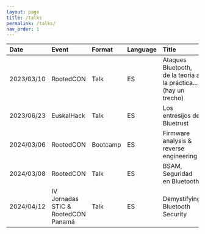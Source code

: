 ```yaml
---
layout: page
title: /talks
permalink: /talks/
nav_order: 1
---
```


| Date          | Event                                 | Format    | Language  | Title                                                             | Files                                                                 |
|:--------------|:--------------------------------------|:----------|:----------|:------------------------------------------------------------------|-----------------------------------------------------------------------|
| 2023/03/10    | RootedCON                             | Talk      | ES        | Ataques Bluetooth, de la teoría a la práctica... (hay un trecho)  | [[PDF]]({{ '2023_RootedCon_BluetoothAttacks.pdf' | relative_url }})   |
| 2023/06/23    | EuskalHack                            | Talk      | ES        | Los entresijos de Bluetrust                                       | [[PDF]]({{ '2023_EuskalHack_BlueTrust.pdf' | relative_url }})         |
| 2024/03/06    | RootedCON                             | Bootcamp  | ES        | Firmware analysis  & reverse engineering                          |                                                                       |
| 2024/03/08    | RootedCON                             | Talk      | ES        | BSAM, Seguridad en Bluetooth                                      | [[PDF]]({{ '2024_RootedCon_BSAM.pdf' | relative_url }})               |
| 2024/04/12    | IV Jornadas STIC & RootedCON Panamá   | Talk      | ES        | Demystifying Bluetooth Security                                   | [[PDF]]({{ '2024_SticRootedPanama_BSAM.pdf' | relative_url }})        |
